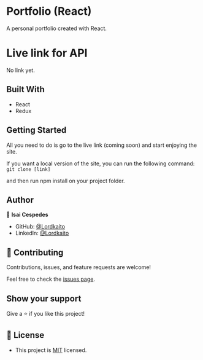 # Portfolio (React)

A personal portfolio created with React.
# Live link for API

No link yet.
## Built With

- React
- Redux
## Getting Started

All you need to do is go to the live link (coming soon) and start enjoying the site.

If you want a local version of the site, you can run the following command:
`git clone [link]`

and then run npm install on your project folder.
## Author

👤 **Isai Cespedes**
- GitHub: [@Lordkaito](https://github.com/Lordkaito)
- LinkedIn: [@Lordkaito](https://www.linkedin.com/in/isaicespedes/)
## 🤝 Contributing

Contributions, issues, and feature requests are welcome!

Feel free to check the [issues page](../../issues/).

## Show your support

Give a ⭐️ if you like this project!

## 📝 License

- This project is [MIT](./LICENSE) licensed.